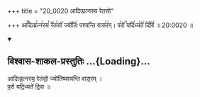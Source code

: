 +++
title = "20_0020 आदित्प्रत्नस्य रेतसो"

+++
आ꣢꣫दित्प्र꣣त्न꣢स्य꣣ रे꣡त꣢सो꣣ ज्यो꣡तिः꣢ पश्यन्ति वास꣣र꣢म्। प꣣रो꣢꣫ यदि꣣ध्य꣡ते꣢ दि꣣वि꣢ ॥ 20:0020 ॥

<div class="js_include" newlevelforh1="2" title="विश्वास-शाकल-प्रस्तुतिः" unfilled url="/vedAH_Rk/shAkalam/saMhitA/vishvAsa-prastutiH/08/006/30_Aditpratnasya_retaso.md">
<details open><summary><h2>विश्वास-शाकल-प्रस्तुतिः ...{Loading}...</h2></summary>


आदित्प्र॒त्नस्य॒ रेत॑सो॒ ज्योति॑ष्पश्यन्ति वास॒रम् ।  
प॒रो यदि॒ध्यते॑ दि॒वा ॥

</details>
</div>